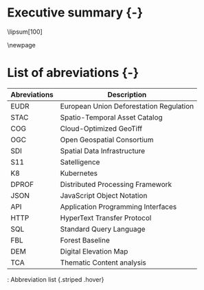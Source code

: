 # Executive summary {-}

\lipsum[100]

\newpage

# List of abreviations {-}

| **Abreviations** | **Description**                                                                                          |
|----------------------------------------|--------------------------------|
 EUDR | European Union Deforestation Regulation |
 STAC | Spatio-Temporal Asset Catalog |
 COG  | Cloud-Optimized GeoTiff |  
 OGC  | Open Geospatial Consortium |
 SDI  | Spatial Data Infrastructure |
 S11  | Satelligence |
 K8   | Kubernetes |
 DPROF| Distributed Processing Framework |
 JSON | JavaScript Object Notation |
 API  | Application Programming Interfaces |
 HTTP | HyperText Transfer Protocol |
 SQL  | Standard Query Language |
 FBL  | Forest Baseline |
 DEM  | Digital Elevation Map |
 TCA  | Thematic Content analysis |
: Abbreviation list {.striped .hover}
